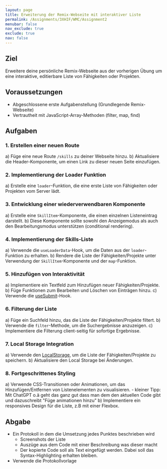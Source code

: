 ```yaml
---
layout: page
title: Erweiterung der Remix-Webseite mit interaktiver Liste
permalink: /Assignments/3XHIF/WMC/Assignment2
menubar: false
nav_exclude: true
exclude: true
nav: false
---
```



## Ziel
Erweitere deine persönliche Remix-Webseite aus der vorherigen Übung um eine interaktive, editierbare Liste von Fähigkeiten oder Projekten.

## Voraussetzungen
- Abgeschlossene erste Aufgabenstellung (Grundlegende Remix-Webseite)
- Vertrautheit mit JavaScript-Array-Methoden (filter, map, find)

## Aufgaben

### 1. Erstellen einer neuen Route
a) Füge eine neue Route `/skills` zu deiner Webseite hinzu.
b) Aktualisiere die Header-Komponente, um einen Link zu dieser neuen Seite einzufügen.

### 2. Implementierung der Loader Funktion
a) Erstelle eine `loader`-Funktion, die eine erste Liste von Fähigkeiten oder Projekten vom Server lädt.

### 3. Entwicklung einer wiederverwendbaren Komponente
a) Erstelle eine `SkillItem`-Komponente, die einen einzelnen Listeneintrag darstellt.
b) Diese Komponente sollte sowohl den Anzeigemodus als auch den Bearbeitungsmodus unterstützen (conditional rendering).

### 4. Implementierung der Skills-Liste
a) Verwende die `useLoaderData`-Hook, um die Daten aus der `loader`-Funktion zu erhalten.
b) Rendere die Liste der Fähigkeiten/Projekte unter Verwendung der `SkillItem`-Komponente und der `map`-Funktion.

### 5. Hinzufügen von Interaktivität
a) Implementiere ein Textfeld zum Hinzufügen neuer Fähigkeiten/Projekte.
b) Füge Funktionen zum Bearbeiten und Löschen von Einträgen hinzu.
c) Verwende die [useSubmit](https://remix.run/docs/en/main/hooks/use-submit)-Hook.

### 6. Filterung der Liste
a) Füge ein Suchfeld hinzu, das die Liste der Fähigkeiten/Projekte filtert.
b) Verwende die `filter`-Methode, um die Suchergebnisse anzuzeigen.
c) Implementiere die Filterung client-seitig für sofortige Ergebnisse.

### 7. Local Storage Integration
a) Verwende den [LocalStorage](https://developer.mozilla.org/en-US/docs/Web/API/Window/localStorage#examples), um die Liste der Fähigkeiten/Projekte zu speichern.
b) Aktualisiere den Local Storage bei Änderungen.

### 8. Fortgeschrittenes Styling
a) Verwende CSS-Transitionen oder Animationen, um das Hinzufügen/Entfernen von Listenelementen zu visualisieren.
    - kleiner Tipp: Mit ChatGPT o.ä geht das ganz gut dass man dem den aktuellen Code gibt und dazuschreibt "Füge animationen hinzu"
b) Implementiere ein responsives Design für die Liste, z.B mit einer Flexbox.

## Abgabe
- Ein Protokoll in dem die Umsetzung jedes Punktes beschrieben wird
    - Screenshots der Liste
    - Auszüge aus dem Code mit einer Beschreibung was dieser macht
    - Der kopierte Code soll als Text eingefügt werden. Dabei soll das Syntax-Highlighting erhalten bleiben.
- Verwende die Protokollvorlage


